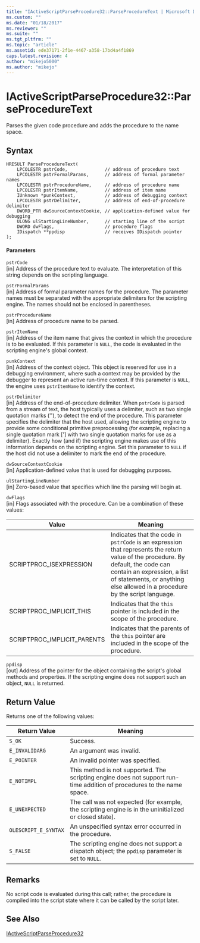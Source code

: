 ```yaml
---
title: "IActiveScriptParseProcedure32::ParseProcedureText | Microsoft Docs"
ms.custom: ""
ms.date: "01/18/2017"
ms.reviewer: ""
ms.suite: ""
ms.tgt_pltfrm: ""
ms.topic: "article"
ms.assetid: ede37171-2f1e-4467-a358-17bd4a4f1869
caps.latest.revision: 4
author: "mikejo5000"
ms.author: "mikejo"
---
```

# IActiveScriptParseProcedure32::ParseProcedureText
Parses the given code procedure and adds the procedure to the name space.  
  
## Syntax  
  
```  
HRESULT ParseProcedureText(  
    LPCOLESTR pstrCode,              // address of procedure text  
    LPCOLESTR pstrFormalParams,      // address of formal parameter names  
    LPCOLESTR pstrProcedureName,     // address of procedure name  
    LPCOLESTR pstrItemName,          // address of item name  
    IUnknown *punkContext,           // address of debugging context  
    LPCOLESTR pstrDelimiter,         // address of end-of-procedure delimiter  
    DWORD_PTR dwSourceContextCookie, // application-defined value for debugging  
    ULONG ulStartingLineNumber,      // starting line of the script  
    DWORD dwFlags,                   // procedure flags  
    IDispatch **ppdisp               // receives IDispatch pointer  
);  
```  
  
#### Parameters  
 `pstrCode`  
 [in] Address of the procedure text to evaluate. The interpretation of this string depends on the scripting language.  
  
 `pstrFormalParams`  
 [in] Address of formal parameter names for the procedure. The parameter names must be separated with the appropriate delimiters for the scripting engine. The names should not be enclosed in parentheses.  
  
 `pstrProcedureName`  
 [in] Address of procedure name to be parsed.  
  
 `pstrItemName`  
 [in] Address of the item name that gives the context in which the procedure is to be evaluated. If this parameter is `NULL`, the code is evaluated in the scripting engine's global context.  
  
 `punkContext`  
 [in] Address of the context object. This object is reserved for use in a debugging environment, where such a context may be provided by the debugger to represent an active run-time context. If this parameter is `NULL`, the engine uses `pstrItemName` to identify the context.  
  
 `pstrDelimiter`  
 [in] Address of the end-of-procedure delimiter. When `pstrCode` is parsed from a stream of text, the host typically uses a delimiter, such as two single quotation marks (''), to detect the end of the procedure. This parameter specifies the delimiter that the host used, allowing the scripting engine to provide some conditional primitive preprocessing (for example, replacing a single quotation mark ['] with two single quotation marks for use as a delimiter). Exactly how (and if) the scripting engine makes use of this information depends on the scripting engine. Set this parameter to `NULL` if the host did not use a delimiter to mark the end of the procedure.  
  
 `dwSourceContextCookie`  
 [in] Application-defined value that is used for debugging purposes.  
  
 `ulStartingLineNumber`  
 [in] Zero-based value that specifies which line the parsing will begin at.  
  
 `dwFlags`  
 [in] Flags associated with the procedure. Can be a combination of these values:  
  
|Value|Meaning|  
|-----------|-------------|  
|SCRIPTPROC_ISEXPRESSION|Indicates that the code in `pstrCode` is an expression that represents the return value of the procedure. By default, the code can contain an expression, a list of statements, or anything else allowed in a procedure by the script language.|  
|SCRIPTPROC_IMPLICIT_THIS|Indicates that the `this` pointer is included in the scope of the procedure.|  
|SCRIPTPROC_IMPLICIT_PARENTS|Indicates that the parents of the `this` pointer are included in the scope of the procedure.|  
  
 `ppdisp`  
 [out] Address of the pointer for the object containing the script's global methods and properties. If the scripting engine does not support such an object, `NULL` is returned.  
  
## Return Value  
 Returns one of the following values:  
  
|Return Value|Meaning|  
|------------------|-------------|  
|`S_OK`|Success.|  
|`E_INVALIDARG`|An argument was invalid.|  
|`E_POINTER`|An invalid pointer was specified.|  
|`E_NOTIMPL`|This method is not supported. The scripting engine does not support run-time addition of procedures to the name space.|  
|`E_UNEXPECTED`|The call was not expected (for example, the scripting engine is in the uninitialized or closed state).|  
|`OLESCRIPT_E_SYNTAX`|An unspecified syntax error occurred in the procedure.|  
|`S_FALSE`|The scripting engine does not support a dispatch object; the `ppdisp` parameter is set to `NULL`.|  
  
## Remarks  
 No script code is evaluated during this call; rather, the procedure is compiled into the script state where it can be called by the script later.  
  
## See Also  
 [IActiveScriptParseProcedure32](../../winscript/reference/iactivescriptparseprocedure32.md)